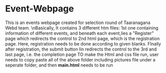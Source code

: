 
# Event-Webpage
This is an events webpage created for selection round of Taaranagana Webd team. 
\nBasically, It contains 3 different htm files: 1st one containing information of different events, and beneath each event,lies a "Register" page which redirects the control to 2nd html page, which is the registration page. 
Here, registration needs to be done according to given blanks.
FInally after registration, the submit button lin redirects the control to the 3rd and last page, i.e. the completion page
TO make the Html and css file run, user needs to copy paste all of the above folder including pictures file under a seperate folder, and then **main.html** needs to be run
